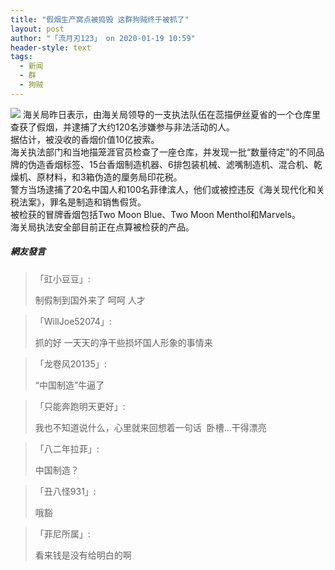 ```yaml
---
title: "假烟生产窝点被捣毁 这群狗贼终于被抓了"
layout: post
author: "「流月刃123」 on 2020-01-19 10:59"
header-style: text
tags:
  - 新闻
  - 群
  - 狗贼
---
```


<img src="http://images.feileyuan.com/images/ueditor/2020011910570000421699.jpg">
海关局昨日表示，由海关局领导的一支执法队伍在蕊描伊丝夏省的一个仓库里查获了假烟，并逮捕了大约120名涉嫌参与非法活动的人。
<br>
据估计，被没收的香烟价值10亿披索。
<br>
海关执法部门和当地描笼涯官员检查了一座仓库，并发现一批“数量待定”的不同品牌的伪造香烟标签、15台香烟制造机器、6排包装机械、滤嘴制造机、混合机、乾燥机、原材料，和3箱伪造的厘务局印花税。
<br>
警方当场逮捕了20名中国人和100名菲律滨人，他们或被控违反《海关现代化和关税法案》，罪名是制造和销售假货。
<br>
被检获的冒牌香烟包括Two Moon Blue、Two Moon Menthol和Marvels。
<br>
海关局执法安全部目前正在点算被检获的产品。
<input type="hidden" value="菲乐园提供"><br>

##### 網友發言 
> 「豇小豆豆」:
> <p>制假制到国外来了 呵呵 人才</p>

> 「WillJoe52074」:
> <p>抓的好 一天天的净干些损坏国人形象的事情来</p>

> 「龙卷风20135」:
> <p>“中国制造”牛逼了&nbsp;<br></p>

> 「只能奔跑明天更好」:
> <p>我也不知道说什么，心里就来回想着一句话&nbsp; 卧槽...干得漂亮</p>

> 「八二年拉菲」:
> <p>中国制造？</p>

> 「丑八怪931」:
> <p>哦豁</p>

> 「菲尼所属」:
> <p>看来钱是没有给明白的啊</p>


